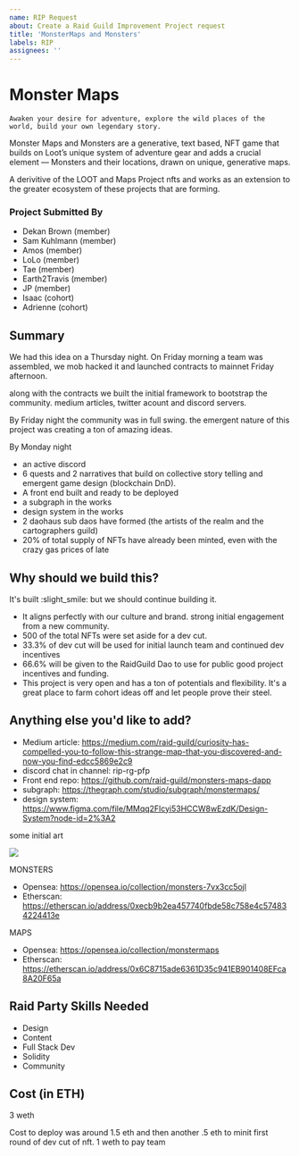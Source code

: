 ```yaml
---
name: RIP Request
about: Create a Raid Guild Improvement Project request
title: 'MonsterMaps and Monsters'
labels: RIP
assignees: ''
---
```


# Monster Maps

```
Awaken your desire for adventure, explore the wild places of the world, build your own legendary story.
```
Monster Maps and Monsters are a generative, text based, NFT game that builds on Loot’s unique system of adventure gear and adds a crucial element — Monsters and their locations, drawn on unique, generative maps.

A derivitive of the LOOT and Maps Project nfts and works as an extension to the greater ecosystem of these projects that are forming.

### Project Submitted By

* Dekan Brown (member)
* Sam Kuhlmann (member)
* Amos (member)
* LoLo (member)
* Tae  (member)
* Earth2Travis  (member)
* JP  (member)
* Isaac (cohort)
* Adrienne (cohort)

## Summary

We had this idea on a Thursday night. On Friday morning a team was assembled, we mob hacked it and launched contracts to mainnet Friday afternoon.

along with the contracts we built the initial framework to bootstrap the community. medium articles, twitter acount and discord servers.

By Friday night the community was in full swing. the emergent nature of this project was creating a ton of amazing ideas. 

By Monday night 
* an active discord
* 6 quests and 2 narratives that build on collective story telling and emergent game design (blockchain DnD). 
* A front end built and ready to be deployed
* a subgraph in the works
* design system in the works
* 2 daohaus sub daos have formed (the artists of the realm and the cartographers guild)
* 20% of total supply of NFTs have already been minted, even with the crazy gas prices of late

## Why should we build this?

It's built :slight_smile: but we should continue building it. 
* It aligns perfectly with our culture and brand. strong initial engagement from a new community.
* 500 of the total NFTs were set aside for a dev cut.
* 33.3% of dev cut will be used for initial launch team and continued dev incentives
* 66.6% will be given to the RaidGuild Dao to use for public good project incentives and funding.
* This project is very open and has a ton of potentials and flexibility. It's a great place to farm cohort ideas off and let people prove their steel.

## Anything else you'd like to add?

* Medium article: https://medium.com/raid-guild/curiosity-has-compelled-you-to-follow-this-strange-map-that-you-discovered-and-now-you-find-edcc5869e2c9
* discord chat in channel: rip-rg-pfp
* Front end repo: https://github.com/raid-guild/monsters-maps-dapp
* subgraph: https://thegraph.com/studio/subgraph/monstermaps/
* design system: https://www.figma.com/file/MMqq2Flcyi53HCCW8wEzdK/Design-System?node-id=2%3A2

some initial art

![](https://i.imgur.com/aHXMuci.gif)

MONSTERS
- Opensea: https://opensea.io/collection/monsters-7vx3cc5ojl
- Etherscan: https://etherscan.io/address/0xecb9b2ea457740fbde58c758e4c574834224413e

MAPS 
- Opensea: https://opensea.io/collection/monstermaps
- Etherscan: https://etherscan.io/address/0x6C8715ade6361D35c941EB901408EFca8A20F65a

## Raid Party Skills Needed

- Design
- Content
- Full Stack Dev
- Solidity
- Community 

## Cost (in ETH)
3 weth

Cost to deploy was around 1.5 eth and then another .5 eth to minit first round of dev cut of nft.
1 weth to pay team
